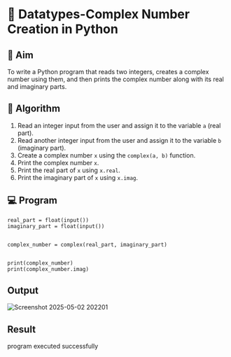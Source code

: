 # 🧮 Datatypes-Complex Number Creation in Python

## 🎯 Aim
To write a Python program that reads two integers, creates a complex number using them, and then prints the complex number along with its real and imaginary parts.

## 🧠 Algorithm
1. Read an integer input from the user and assign it to the variable `a` (real part).
2. Read another integer input from the user and assign it to the variable `b` (imaginary part).
3. Create a complex number `x` using the `complex(a, b)` function.
4. Print the complex number `x`.
5. Print the real part of `x` using `x.real`.
6. Print the imaginary part of `x` using `x.imag`.

## 💻 Program
```
real_part = float(input())
imaginary_part = float(input())


complex_number = complex(real_part, imaginary_part)


print(complex_number)
print(complex_number.imag)
```
## Output
![Screenshot 2025-05-02 202201](https://github.com/user-attachments/assets/27d4463a-59a9-47d7-859e-f0e98878022e)

## Result
program executed successfully
